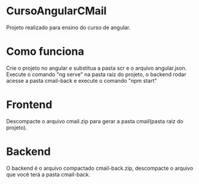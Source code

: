 # CursoAngularCMail
Projeto realizado para ensino do curso de angular.

# Como funciona
Crie o projeto no angular e substitua a pasta scr e o arquivo angular.json. Execute o comando "ng serve" na pasta raiz do projeto, o backend rodar acesse a pasta cmail-back e execute o comando "npm start"

# Frontend
Descompacte o arquivo cmail.zip para gerar a pasta cmail(pasta raiz do projeto).

# Backend
O backend é o arquivo compactado cmail-back.zip, descompacte o arquivo que você terá a pasta cmail-back.
